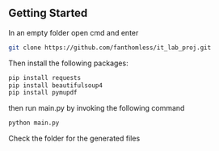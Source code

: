 ## Getting Started

In an empty folder open cmd and enter

```bash
git clone https://github.com/fanthomless/it_lab_proj.git
```

Then install the following packages:

```bash
pip install requests
pip install beautifulsoup4
pip install pymupdf
```

then run main.py by invoking the following command

```bash
python main.py
```

Check the folder for the generated files
